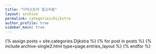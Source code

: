 ```yaml
---
title: "다익스트라 알고리즘"
layout: archive
permalink: categories/Dijkstra
author_profile: true
sidebar_main: true
---
```



{% assign posts = site.categories.Dijkstra %}
{% for post in posts %} {% include archive-single2.html type=page.entries_layout %} {% endfor %}